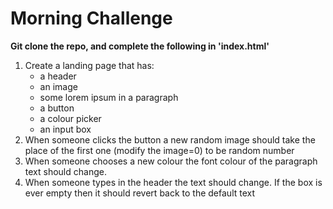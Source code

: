 # Morning Challenge

**Git clone the repo, and complete the following in 'index.html'**

1. Create a landing page that has:
    * a header
    * an image
    * some lorem ipsum in a paragraph
    * a button
    * a colour picker
    * an input box
2. When someone clicks the button a new random image should take the place of the first one (modify the image=0) to be random number
3. When someone chooses a new colour the font colour of the paragraph text should change.
4. When someone types in the header the text should change. If the box is ever empty then it should revert back to the default text
